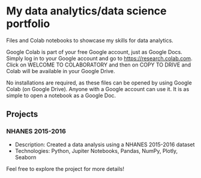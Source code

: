 # My data analytics/data science portfolio

Files and Colab notebooks to showcase my skills for data analytics.

Google Colab is part of your free Google account, just as Google Docs.  Simply log in to your Google account and go to https://research.colab.com.  Click on WELCOME TO COLABORATORY and then on COPY TO DRIVE and Colab will be available in your Google Drive. 

No installations are required, as these files can be opened by using Google Colab (on Google Drive). Anyone with a Google account can use it. It is as simple to open a notebook as a Google Doc.

## Projects

### NHANES 2015-2016

- Description: Created a data analysis using a NHANES 2015-2016 dataset
- Technologies: Python, Jupiter Notebooks, Pandas, NumPy, Plotly, Seaborn

Feel free to explore the project for more details!
